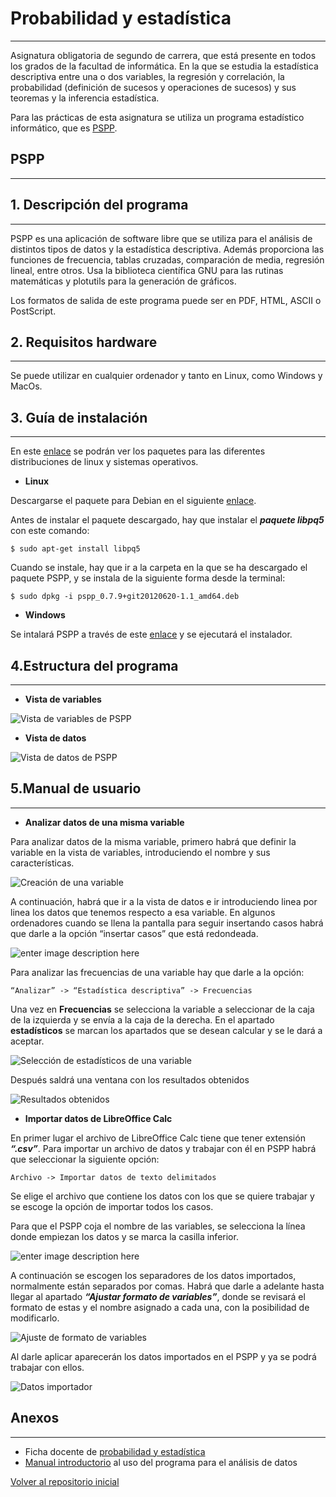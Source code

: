 
**Probabilidad y estadística**
==========================
----------


Asignatura obligatoria de segundo de carrera, que está presente en todos los grados de la facultad de informática. En la que se estudia la estadística descriptiva entre una o dos variables, la regresión y correlación, la probabilidad (definición de sucesos y operaciones de sucesos) y sus teoremas y la inferencia estadística. 

Para las prácticas de esta asignatura se utiliza un programa estadístico informático, que es [PSPP](https://www.gnu.org/software/pspp/).

**PSPP**
--------
----------

**1. Descripción del programa**
---------------------------
----------

PSPP es una aplicación de software libre que se utiliza para el análisis de distintos tipos de datos y la estadística descriptiva. Además proporciona las funciones de frecuencia, tablas cruzadas, comparación de media, regresión lineal, entre otros. Usa la biblioteca científica GNU para las rutinas matemáticas y plotutils para la generación de gráficos. 

Los formatos de salida de este programa puede ser en PDF, HTML, ASCII o PostScript. 

**2. Requisitos hardware**
----------------------


----------
Se puede utilizar en cualquier ordenador y tanto en Linux, como Windows y MacOs.

**3. Guía de instalación**
----------------------


----------

En este [enlace](http://www.gnu.org/software/pspp/get.html) se podrán ver los paquetes para las diferentes distribuciones de linux y sistemas operativos.

 - **Linux**

Descargarse el paquete para Debian en el siguiente [enlace](http://ftp.de.debian.org/debian/pool/main/p/pspp/pspp_0.7.9+git20120620-1.1_amd64.deb).

Antes de instalar el paquete descargado, hay que instalar el ***paquete libpq5*** con este comando:

    $ sudo apt-get install libpq5

Cuando se instale, hay que ir a la carpeta en la que se ha descargado el paquete PSPP, y se instala de la siguiente forma desde la terminal:

	$ sudo dpkg -i pspp_0.7.9+git20120620-1.1_amd64.deb


 - **Windows**

Se intalará PSPP a través de este [enlace](https://sourceforge.net/projects/pspp4windows/files/2016-09-27/pspp-20160927-daily-64bits-setup.exe/download) y se ejecutará el instalador. 
	

**4.Estructura del programa**
-----------------------------


----------

 - **Vista de variables**
 
![Vista de variables de PSPP](https://github.com/LibreLabUCM/LiberarFdI/blob/master/Probabilidad%20y%20Estad%C3%ADstica/images/vista%20de%20variables.PNG?raw=TRUE)


 - **Vista de datos**

![Vista de datos de PSPP](https://github.com/LibreLabUCM/LiberarFdI/blob/master/Probabilidad%20y%20Estad%C3%ADstica/images/Vista%20de%20datos.PNG?raw=TRUE)

**5.Manual de usuario**
-------------------
----------

 - **Analizar datos de una misma variable**

Para analizar datos de la misma variable, primero habrá que definir la variable en la vista de variables, introduciendo el nombre y sus características.

![Creación de una variable](https://github.com/LibreLabUCM/LiberarFdI/blob/master/Probabilidad%20y%20Estad%C3%ADstica/images/Creacci%C3%B3n%20de%20una%20variable.PNG?raw=TRUW)

A continuación, habrá que ir a la vista de datos e ir introduciendo linea por linea los datos que tenemos respecto a esa variable. En algunos ordenadores cuando se llena la pantalla para seguir insertando casos habrá que darle a la opción “insertar casos” que está redondeada.

![enter image description here](https://github.com/LibreLabUCM/LiberarFdI/blob/master/Probabilidad%20y%20Estad%C3%ADstica/images/vista%20insertar%20datos.PNG?raw=TRUE)



Para analizar las frecuencias de una variable hay que darle a la opción:

    “Analizar” -> “Estadística descriptiva” -> Frecuencias


Una vez en **Frecuencias** se selecciona la variable a seleccionar de la caja de la izquierda y se envía a la caja de la derecha. En el apartado **estadísticos** se marcan los apartados que se desean calcular y se le dará a aceptar.

![Selección de estadísticos de una variable](https://github.com/LibreLabUCM/LiberarFdI/blob/master/Probabilidad%20y%20Estad%C3%ADstica/images/Selecci%C3%B3n%20de%20estadisticos%20de%20una%20variable.PNG?raw=true)

Después saldrá una ventana con los resultados obtenidos 

![Resultados obtenidos](https://github.com/LibreLabUCM/LiberarFdI/blob/master/Probabilidad%20y%20Estad%C3%ADstica/images/Resultados%20obtenidos.PNG?raw=true)


 - **Importar datos de LibreOffice Calc**

En primer lugar el archivo de LibreOffice Calc tiene que tener extensión ***“.csv”***. Para importar un archivo de datos y trabajar con él en PSPP habrá que seleccionar la siguiente opción:


	Archivo -> Importar datos de texto delimitados 


Se elige el archivo que contiene los datos con los que se quiere trabajar y se escoge la opción de importar todos los casos.

Para que el PSPP coja el nombre de las variables, se selecciona la línea donde empiezan los datos y se marca la casilla inferior.

![enter image description here](https://github.com/LibreLabUCM/LiberarFdI/blob/master/Probabilidad%20y%20Estad%C3%ADstica/images/Selecci%C3%B3n%20de%20datos%20para%20importar.PNG?raw=true)


A continuación se escogen los separadores de los datos importados, normalmente están separados por comas. Habrá que darle a adelante hasta llegar al apartado ***“Ajustar formato de variables”***, donde se revisará el formato de estas y el nombre asignado a cada una, con la posibilidad de modificarlo.

![Ajuste de formato de variables](https://github.com/LibreLabUCM/LiberarFdI/blob/master/Probabilidad%20y%20Estad%C3%ADstica/images/vista%20de%20ajustar%20formato%20de%20variables.PNG?raw=true)


Al darle aplicar aparecerán los datos importados en el PSPP y ya se podrá trabajar con ellos.

![Datos importador](https://github.com/LibreLabUCM/LiberarFdI/blob/master/Probabilidad%20y%20Estad%C3%ADstica/images/datos%20importados.PNG?raw=true)



**Anexos**
------
----------

 - Ficha docente de [probabilidad y estadística](http://www.fdi.ucm.es/Pub/ImpresoFichaDocente.aspx?Id=907) 
 - [Manual introductorio](http://www.index-f.com/lascasas/documentos/lc0773.pdf) al uso del programa para el análisis de datos

[Volver al repositorio inicial](https://github.com/LibreLabUCM/LiberarFdI/)
